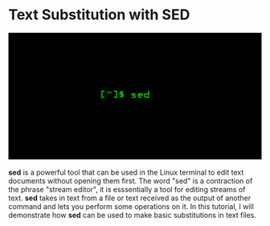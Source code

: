 # Text Substitution with SED
   ![Screenshot](img/sedlogo.png)  

**sed** is a powerful tool that can be used in the Linux terminal to edit text documents without opening them first. The word "sed" is a contraction of the phrase "stream editor", it is esssentially a tool for editing streams of text. **sed** takes in text from a file or text received as the output of another command and lets you perform some operations on it. In this tutorial, I will demonstrate how **sed** can be used to make basic substitutions in text files.
